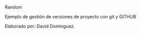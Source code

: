 Random

Ejemplo de gestión de versiones de proyecto con git y GITHUB

Elaborado por: David Dominguez.
